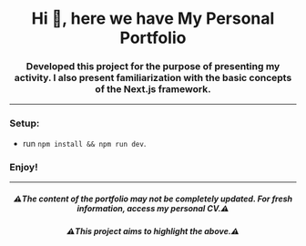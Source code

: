 
<h1 align="center">Hi 👋, here we have My Personal Portfolio</h1>
<h3 align="center">Developed this project for the purpose of presenting my activity. I also present familiarization with the basic concepts of the Next.js framework.</h3>

---

<h3 align="left">Setup:</h3>

- run `npm install && npm run dev`.

<h3 align="left">Enjoy!</h3>

---

<h5 align="center">⚠️The content of the portfolio may not be completely updated. For fresh information, access my personal CV.⚠️</h5>
<h5 align="center">⚠️This project aims to highlight the above.⚠️</h5>
